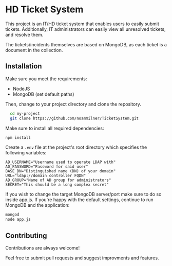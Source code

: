 
# HD Ticket System

This project is an IT/HD ticket system that enables users to easily submit tickets.
Additionally, IT administrators can easily view all unresolved tickets, and resolve them.

The tickets/incidents themselves are based on MongoDB, as each ticket is a document in the collection.

## Installation

Make sure you meet the requirements:
- NodeJS
- MongoDB (set default paths)

Then, change to your project directory and clone the repository.

```bash
  cd my-project
  git clone https://github.com/noammilner/TicketSystem.git
```
Make sure to install all required dependencies:

```bash
npm install
```

Create a `.env` file at the project's root directory which specifies the following variables:

```
AD_USERNAME="Username used to operate LDAP with"
AD_PASSWORD="Password for said user"
BASE_DN="Distinguished name (DN) of your domain"
URL="ldap://domain controller FQDN"
AD_GROUP="Name of AD group for administrators"
SECRET="This should be a long complex secret"
```

If you wish to change the target MongoDB server/port make sure to do so inside app.js.
If you're happy with the default settings, continue to run MongoDB and the application:

```bash
mongod
node app.js
```
## Contributing

Contributions are always welcome!

Feel free to submit pull requests and suggest improvments and features.

